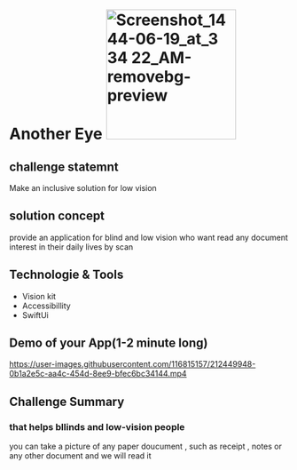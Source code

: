 # Another Eye <img width="234" alt="Screenshot_1444-06-19_at_3 34 22_AM-removebg-preview" src="https://user-images.githubusercontent.com/116815157/212344899-111ec4b5-b18e-4e00-8763-d0c4741d6b49.png">

## challenge statemnt
Make an inclusive solution for low vision
## solution concept
provide an application for blind and low vision who want read any document interest in their daily lives by scan
## Technologie & Tools 
- Vision kit 
- Accessibillity
- SwiftUi 
## Demo of your App(1-2 minute long)

https://user-images.githubusercontent.com/116815157/212449948-0b1a2e5c-aa4c-454d-8ee9-bfec6bc34144.mp4
## Challenge Summary
### that helps bllinds and low-vision people 
you can take a picture of any paper doucument , such as receipt , notes or any other document 
and we will read it  
